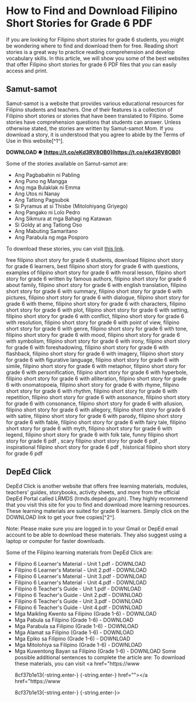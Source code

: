 
 
# How to Find and Download Filipino Short Stories for Grade 6 PDF
 
If you are looking for Filipino short stories for grade 6 students, you might be wondering where to find and download them for free. Reading short stories is a great way to practice reading comprehension and develop vocabulary skills. In this article, we will show you some of the best websites that offer Filipino short stories for grade 6 PDF files that you can easily access and print.
 
## Samut-samot
 
Samut-samot is a website that provides various educational resources for Filipino students and teachers. One of their features is a collection of Filipino short stories or stories that have been translated to Filipino. Some stories have comprehension questions that students can answer. Unless otherwise stated, the stories are written by Samut-samot Mom. If you download a story, it is understood that you agree to abide by the Terms of Use in this website[^1^].
 
**DOWNLOAD ✸ [https://t.co/eKd3RV8OB0](https://t.co/eKd3RV8OB0)**


 
Some of the stories available on Samut-samot are:
 
- Ang Pagbabahin ni Pabling
- Ang Puno ng Mangga
- Ang mga Bulaklak ni Emma
- Ang Utos ni Nanay
- Ang Tatlong Pagsubok
- Si Pyramus at si Thisbe (Mitolohiyang Griyego)
- Ang Pangako ni Lolo Pedro
- Ang Sikmura at mga Bahagi ng Katawan
- Si Goldy at ang Tatlong Oso
- Ang Mabuting Samaritano
- Ang Parabula ng mga Posporo

To download these stories, you can visit [this link](https://samutsamot.com/mga-kuwento/).
 
free filipino short story for grade 6 students,  download filipino short story for grade 6 learners,  best filipino short story for grade 6 with questions,  examples of filipino short story for grade 6 with moral lesson,  filipino short story for grade 6 written by famous authors,  filipino short story for grade 6 about family,  filipino short story for grade 6 with english translation,  filipino short story for grade 6 with summary,  filipino short story for grade 6 with pictures,  filipino short story for grade 6 with dialogue,  filipino short story for grade 6 with theme,  filipino short story for grade 6 with characters,  filipino short story for grade 6 with plot,  filipino short story for grade 6 with setting,  filipino short story for grade 6 with conflict,  filipino short story for grade 6 with resolution,  filipino short story for grade 6 with point of view,  filipino short story for grade 6 with genre,  filipino short story for grade 6 with tone,  filipino short story for grade 6 with mood,  filipino short story for grade 6 with symbolism,  filipino short story for grade 6 with irony,  filipino short story for grade 6 with foreshadowing,  filipino short story for grade 6 with flashback,  filipino short story for grade 6 with imagery,  filipino short story for grade 6 with figurative language,  filipino short story for grade 6 with simile,  filipino short story for grade 6 with metaphor,  filipino short story for grade 6 with personification,  filipino short story for grade 6 with hyperbole,  filipino short story for grade 6 with alliteration,  filipino short story for grade 6 with onomatopoeia,  filipino short story for grade 6 with rhyme,  filipino short story for grade 6 with rhythm,  filipino short story for grade 6 with repetition,  filipino short story for grade 6 with assonance,  filipino short story for grade 6 with consonance,  filipino short story for grade 6 with allusion,  filipino short story for grade 6 with allegory,  filipino short story for grade 6 with satire,  filipino short story for grade 6 with parody,  filipino short story for grade 6 with fable,  filipino short story for grade 6 with fairy tale,  filipino short story for grade 6 with myth,  filipino short story for grade 6 with legend,  filipino short story for grade 6 with folk tale,  funny filipino short story for grade 6 pdf ,  scary filipino short story for grade 6 pdf ,  inspirational filipino short story for grade 6 pdf ,  historical filipino short story for grade 6 pdf
 
## DepEd Click
 
DepEd Click is another website that offers free learning materials, modules, teachers' guides, storybooks, activity sheets, and more from the official DepEd Portal called LRMDS (lrmds.deped.gov.ph). They highly recommend that you visit this site for you to find and download more learning resources. These learning materials are suited for grade 6 learners. Simply click on the DOWNLOAD link to get your free copies[^2^].
 
Note: Please make sure you are logged in to your Gmail or DepEd email account to be able to download these materials. They also suggest using a laptop or computer for faster downloads.
 
Some of the Filipino learning materials from DepEd Click are:

- Filipino 6 Learner's Material - Unit 1.pdf - DOWNLOAD
- Filipino 6 Learner's Material - Unit 2.pdf - DOWNLOAD
- Filipino 6 Learner's Material - Unit 3.pdf - DOWNLOAD
- Filipino 6 Learner's Material - Unit 4.pdf - DOWNLOAD
- Filipino 6 Teacher's Guide - Unit 1.pdf - DOWNLOAD
- Filipino 6 Teacher's Guide - Unit 2.pdf - DOWNLOAD
- Filipino 6 Teacher's Guide - Unit 3.pdf - DOWNLOAD
- Filipino 6 Teacher's Guide - Unit 4.pdf - DOWNLOAD
- Mga Maikling Kwento sa Filipino (Grade 1-6) - DOWNLOAD
- Mga Pabula sa Filipino (Grade 1-6) - DOWNLOAD
- Mga Parabula sa Filipino (Grade 1-6) - DOWNLOAD
- Mga Alamat sa Filipino (Grade 1-6) - DOWNLOAD
- Mga Epiko sa Filipino (Grade 1-6) - DOWNLOAD
- Mga Mitolohiya sa Filipino (Grade 1-6) - DOWNLOAD
- Mga Kuwentong Bayan sa Filipino (Grade 1-6) - DOWNLOAD
Some possible additional sentences to complete the article are:
    To download these materials, you can visit <a href="https://www</p> 8cf37b1e13{-string.enter-}
{-string.enter-} href=""></a href="https://www</p> 8cf37b1e13{-string.enter-}
{-string.enter-}>